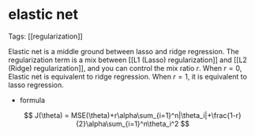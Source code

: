 # elastic net

Tags: [[regularization]]



Elastic net is a middle ground between lasso and ridge regression. The regularization term is a mix between [[L1 (Lasso) regularization]] and [[L2 (Ridge) regularization]], and you can control the mix ratio $r$. When $r=0$, Elastic net is equivalent to ridge regression. When $r=1$, it is equivalent to lasso regression.

- formula

$$
J(\theta) = MSE(\theta)+r\alpha\sum_{i=1}^n|\theta_i|+\frac{1-r}{2}\alpha\sum_{i=1}^n\theta_i^2
$$
